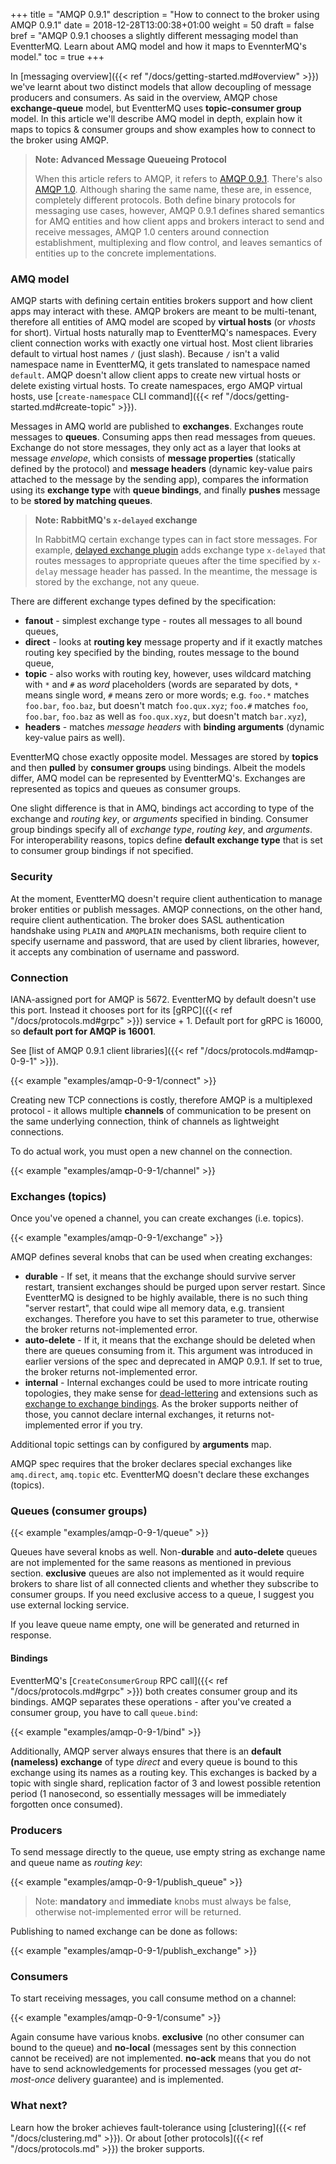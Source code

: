+++
title = "AMQP 0.9.1"
description = "How to connect to the broker using AMQP 0.9.1"
date = 2018-12-28T13:00:38+01:00
weight = 50
draft = false
bref = "AMQP 0.9.1 chooses a slightly different messaging model than EventterMQ. Learn about AMQ model and how it maps to EvennterMQ's model."
toc = true
+++

In [messaging overview]({{< ref "/docs/getting-started.md#overview" >}}) we've learnt about two distinct models that allow decoupling of message producers and consumers. As said in the overview, AMQP chose **exchange-queue** model, but EventterMQ uses **topic-consumer group** model. In this article we'll describe AMQ model in depth, explain how it maps to topics & consumer groups and show examples how to connect to the broker using AMQP.

> **Note: Advanced Message Queueing Protocol**
>
> When this article refers to AMQP, it refers to [AMQP 0.9.1](http://www.amqp.org/specification/0-9-1/amqp-org-download). There's also [AMQP 1.0](http://www.amqp.org/specification/1.0/amqp-org-download). Although sharing the same name, these are, in essence, completely different protocols. Both define binary protocols for messaging use cases, however, AMQP 0.9.1 defines shared semantics for AMQ entities and how client apps and brokers interact to send and receive messages, AMQP 1.0 centers around connection establishment, multiplexing and flow control, and leaves semantics of entities up to the concrete implementations.

### AMQ model

AMQP starts with defining certain entities brokers support and how client apps may interact with these. AMQP brokers are meant to be multi-tenant, therefore all entities of AMQ model are scoped by **virtual hosts** (or _vhosts_ for short). Virtual hosts naturally map to EventterMQ's namespaces. Every client connection works with exactly one virtual host. Most client libraries default to virtual host names `/` (just slash). Because `/` isn't a valid namespace name in EventterMQ, it gets translated to namespace named `default`. AMQP doesn't allow client apps to create new virtual hosts or delete existing virtual hosts. To create namespaces, ergo AMQP virtual hosts, use [`create-namespace` CLI command]({{< ref "/docs/getting-started.md#create-topic" >}}).

Messages in AMQ world are published to **exchanges**. Exchanges route messages to **queues**. Consuming apps then read messages from queues. Exchange do not store messages, they only act as a layer that looks at message _envelope_, which consists of **message properties** (statically defined by the protocol) and **message headers** (dynamic key-value pairs attached to the message by the sending app), compares the information using its **exchange type** with **queue bindings**, and finally **pushes** message to be **stored by matching queues**.

> **Note: RabbitMQ's `x-delayed` exchange**
>
> In RabbitMQ certain exchange types can in fact store messages. For example, [delayed exchange plugin](https://github.com/rabbitmq/rabbitmq-delayed-message-exchange) adds exchange type `x-delayed` that routes messages to appropriate queues after the time specified by `x-delay` message header has passed. In the meantime, the message is stored by the exchange, not any queue.

There are different exchange types defined by the specification:

- **fanout** - simplest exchange type - routes all messages to all bound queues,
- **direct** - looks at **routing key** message property and if it exactly matches routing key specified by the binding, routes message to the bound queue,
- **topic** - also works with routing key, however, uses wildcard matching with `*` and `#` as _word_ placeholders (words are separated by dots, `*` means single word, `#` means zero or more words; e.g. `foo.*` matches `foo.bar`, `foo.baz`, but doesn't match `foo.qux.xyz`; `foo.#` matches `foo`, `foo.bar`, `foo.baz` as well as `foo.qux.xyz`, but doesn't match `bar.xyz`),
- **headers** - matches _message headers_ with **binding arguments** (dynamic key-value pairs as well).

EventterMQ chose exactly opposite model. Messages are stored by **topics** and then **pulled** by **consumer groups** using bindings. Albeit the models differ, AMQ model can be represented by EventterMQ's. Exchanges are represented as topics and queues as consumer groups.

One slight difference is that in AMQ, bindings act according to type of the exchange and _routing key_, or _arguments_ specified in binding. Consumer group bindings specify all of _exchange type_, _routing key_, and _arguments_. For interoperability reasons, topics define **default exchange type** that is set to consumer group bindings if not specified.

### Security

At the moment, EventterMQ doesn't require client authentication to manage broker entities or publish messages. AMQP connections, on the other hand, require client authentication. The broker does SASL authentication handshake using `PLAIN` and `AMQPLAIN` mechanisms, both require client to specify username and password, that are used by client libraries, however, it accepts any combination of username and password.

### Connection

IANA-assigned port for AMQP is 5672. EventterMQ by default doesn't use this port. Instead it chooses port for its [gRPC]({{< ref "/docs/protocols.md#grpc" >}}) service + 1. Default port for gRPC is 16000, so **default port for AMQP is 16001**.

See [list of AMQP 0.9.1 client libraries]({{< ref "/docs/protocols.md#amqp-0-9-1" >}}).

{{< example "examples/amqp-0-9-1/connect" >}}

Creating new TCP connections is costly, therefore AMQP is a multiplexed protocol - it allows multiple **channels** of communication to be present on the same underlying connection, think of channels as lightweight connections.

To do actual work, you must open a new channel on the connection.

{{< example "examples/amqp-0-9-1/channel" >}}

### Exchanges (topics)

Once you've opened a channel, you can create exchanges (i.e. topics).

{{< example "examples/amqp-0-9-1/exchange" >}}

AMQP defines several knobs that can be used when creating exchanges:

- **durable** - If set, it means that the exchange should survive server restart, transient exchanges should be purged upon server restart. Since EventterMQ is designed to be highly available, there is no such thing "server restart", that could wipe all memory data, e.g. transient exchanges. Therefore you have to set this parameter to true, otherwise the broker returns not-implemented error.
- **auto-delete** - If it, it means that the exchange should be deleted when there are queues consuming from it. This argument was introduced in earlier versions of the spec and deprecated in AMQP 0.9.1. If set to true, the broker returns not-implemented error.
- **internal** - Internal exchanges could be used to more intricate routing topologies, they make sense for [dead-lettering](https://www.rabbitmq.com/dlx.html) and extensions such as [exchange to exchange bindings](https://www.rabbitmq.com/e2e.html). As the broker supports neither of those, you cannot declare internal exchanges, it returns not-implemented error if you try.

Additional topic settings can by configured by **arguments** map.

AMQP spec requires that the broker declares special exchanges like `amq.direct`, `amq.topic` etc. EventterMQ doesn't declare these exchanges (topics).

### Queues (consumer groups)

{{< example "examples/amqp-0-9-1/queue" >}}

Queues have several knobs as well. Non-**durable** and **auto-delete** queues are not implemented for the same reasons as mentioned in previous section. **exclusive** queues are also not implemented as it would require brokers to share list of all connected clients and whether they subscribe to consumer groups. If you need exclusive access to a queue, I suggest you use external locking service.

If you leave queue name empty, one will be generated and returned in response.

#### Bindings

EventterMQ's [`CreateConsumerGroup` RPC call]({{< ref "/docs/protocols.md#grpc" >}}) both creates consumer group and its bindings. AMQP separates these operations - after you've created a consumer group, you have to call `queue.bind`:

{{< example "examples/amqp-0-9-1/bind" >}}

Additionally, AMQP server always ensures that there is an **default (nameless) exchange** of type _direct_ and every queue is bound to this exchange using its names as a routing key. This exchanges is backed by a topic with single shard, replication factor of 3 and lowest possible retention period (1 nanosecond, so essentially messages will be immediately forgotten once consumed).

### Producers

To send message directly to the queue, use empty string as exchange name and queue name as _routing key_:

{{< example "examples/amqp-0-9-1/publish_queue" >}}

> Note: **mandatory** and **immediate** knobs must always be false, otherwise not-implemented error will be returned.

Publishing to named exchange can be done as follows:

{{< example "examples/amqp-0-9-1/publish_exchange" >}}

### Consumers

To start receiving messages, you call consume method on a channel:

{{< example "examples/amqp-0-9-1/consume" >}}

Again consume have various knobs. **exclusive** (no other consumer can bound to the queue) and **no-local** (messages sent by this connection cannot be received) are not implemented. **no-ack** means that you do not have to send acknowledgements for processed messages (you get _at-most-once_ delivery guarantee) and is implemented.

### What next?

Learn how the broker achieves fault-tolerance using [clustering]({{< ref "/docs/clustering.md" >}}). Or about [other protocols]({{< ref "/docs/protocols.md" >}}) the broker supports.
